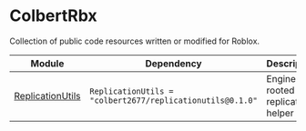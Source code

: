 # ColbertRbx
 Collection of public code resources written or modified for Roblox.

| Module | Dependency | Description | Realm |
| -- | -- | -- | -- |
| [ReplicationUtils](https://colbert2677.github.io/ColbertRbx/api/ReplicationUtils) | `ReplicationUtils = "colbert2677/replicationutils@0.1.0"` | Engine-rooted replication helper | shared |
